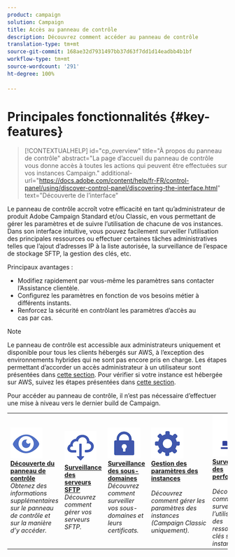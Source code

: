 ```yaml
---
product: campaign
solution: Campaign
title: Accès au panneau de contrôle
description: Découvrez comment accéder au panneau de contrôle
translation-type: tm+mt
source-git-commit: 168ae32d7931497bb37d63f7dd1d14eadbb4b1bf
workflow-type: tm+mt
source-wordcount: '291'
ht-degree: 100%

---
```



# Principales fonctionnalités {#key-features}

>[!CONTEXTUALHELP]
>id="cp_overview"
>title="À propos du panneau de contrôle"
>abstract="La page d’accueil du panneau de contrôle vous donne accès à toutes les actions qui peuvent être effectuées sur vos instances Campaign."
>additional-url="https://docs.adobe.com/content/help/fr-FR/control-panel/using/discover-control-panel/discovering-the-interface.html" text="Découverte de l’interface"

Le panneau de contrôle accroît votre efficacité en tant qu’administrateur de produit Adobe Campaign Standard et/ou Classic, en vous permettant de gérer les paramètres et de suivre l’utilisation de chacune de vos instances. Dans son interface intuitive, vous pouvez facilement surveiller l’utilisation des principales ressources ou effectuer certaines tâches administratives telles que l’ajout d’adresses IP à la liste autorisée, la surveillance de l’espace de stockage SFTP, la gestion des clés, etc.

Principaux avantages :

* Modifiez rapidement par vous-même les paramètres sans contacter l’Assistance clientèle.
* Configurez les paramètres en fonction de vos besoins métier à différents instants.
* Renforcez la sécurité en contrôlant les paramètres d’accès au cas par cas.

>[!NOTE]
>Le panneau de contrôle est accessible aux administrateurs uniquement et disponible pour tous les clients hébergés sur AWS, à l’exception des environnements hybrides qui ne sont pas encore pris en charge. Les étapes permettant d’accorder un accès administrateur à un utilisateur sont présentées dans [cette section](../../discover/using/managing-permissions.md). Pour vérifier si votre instance est hébergée sur AWS, suivez les étapes présentées dans [cette section](../../faq.md).
>
>Pour accéder au panneau de contrôle, il n’est pas nécessaire d’effectuer une mise à niveau vers le dernier build de Campaign.

<table>
<tr>
    <td>
        <a href="../../discover/using/accessing-control-panel.md"><img alt="conditions" src="assets/do-not-localize/discover.png"/></a>
        <div><a href="../../discover/using/accessing-control-panel.md"><strong>Découverte du panneau de contrôle</strong></a></div>
        <em>Obtenez des informations supplémentaires sur le panneau de contrôle et sur la manière d’y accéder.</em>
    </td>
    <td>
        <a href="../../sftp/using/about-sftp-management.md"><img alt="conditions" src="assets/do-not-localize/sftp.png"/></a>
        <div><a href="../../sftp/using/about-sftp-management.md"><strong>Surveillance des serveurs SFTP</strong></a></div>
        <em>Découvrez comment gérer vos serveurs SFTP.</em>
    </td>
    <td>
        <a href="../../subdomains-certificates/using/subdomains-branding.md"><img alt="conditions" src="assets/do-not-localize/subdomains.png"/></a>
        <div><a href="../../subdomains-certificates/using/subdomains-branding.md"><strong>Surveillance des sous-domaines</strong></a></div>
        <em>Découvrez comment surveiller vos sous-domaines et leurs certificats.</em>
    </td>
    <td>
        <a href="../../instances-settings/using/ip-allow-listing-instance-access.md"><img alt="conditions" src="assets/do-not-localize/instance_settings.png"/></a>
        <div><a href="../../instances-settings/using/ip-allow-listing-instance-access.md"><strong>Gestion des paramètres des instances</strong></a></div>
        <br/><em>Découvrez comment gérer les paramètres des instances (Campaign Classic uniquement).</em>
    </td>
    <td>
        <a href="../../performance-monitoring/using/about-performance-monitoring.md"><img alt="conditions" src="assets/do-not-localize/monitoring-performance.png"/></a>
        <div><a href="../../performance-monitoring/using/about-performance-monitoring.md"><strong>Surveillance des performances</strong></a></div>
        <br/><em>Découvrez comment surveiller l’utilisation des ressources clés sur vos instances.</em>
    </td>
</tr>
</table>
